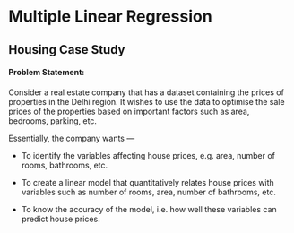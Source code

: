 
# Multiple Linear Regression
## Housing Case Study

#### Problem Statement:
Consider a real estate company that has a dataset containing the prices of properties in the Delhi region. It wishes to use the data to optimise the sale prices of the properties based on important factors such as area, bedrooms, parking, etc.

Essentially, the company wants —


- To identify the variables affecting house prices, e.g. area, number of rooms, bathrooms, etc.

- To create a linear model that quantitatively relates house prices with variables such as number of rooms, area, number of bathrooms, etc.

- To know the accuracy of the model, i.e. how well these variables can predict house prices.
